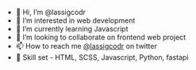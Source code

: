 - 👋 Hi, I’m @lassigcodr
- 👀 I’m interested in web development
- 🌱 I’m currently learning Javascript
- 💞️ I’m looking to collaborate on frontend web project
- 📫 How to reach me [@lassigcodr](https://x.com/lassigcodr) on twitter
- 💪 Skill set - HTML, SCSS, Javascript, Python, fastapi

<!---
lassigcodr/lassigcodr is a ✨ special ✨ repository because its `README.md` (this file) appears on your GitHub profile.
You can click the Preview link to take a look at your changes.
--->
